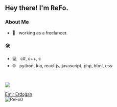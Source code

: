 <h2> Hey there! I'm ReFo.</h2>

<h3> About Me </h3>

- 💼 &nbsp; working as a freelancer.

<h3>🛠</h3>

- 💻 &nbsp; c#, c++, c
- 🌐 &nbsp; python, lua, react js, javascript, php, html, css

<br/>

<a href=""> <img align="center" src="https://github-readme-stats-sigma-five.vercel.app/api/top-langs/?username=ReFo0&theme=react&line_height=50&hide=css"/> </a>

<div class="badge-base LI-profile-badge" data-locale="tr_TR" data-size="medium" data-theme="dark" data-type="HORIZONTAL" data-vanity="refo0" data-version="v1"><a class="badge-base__link LI-simple-link" href="https://tr.linkedin.com/in/refo0?trk=profile-badge">Emir Erdoğan</a></div>
              

<img src="https://komarev.com/ghpvc/?username=ReFo0&label=Visitors&color=351c75" alt="ReFo0" />

